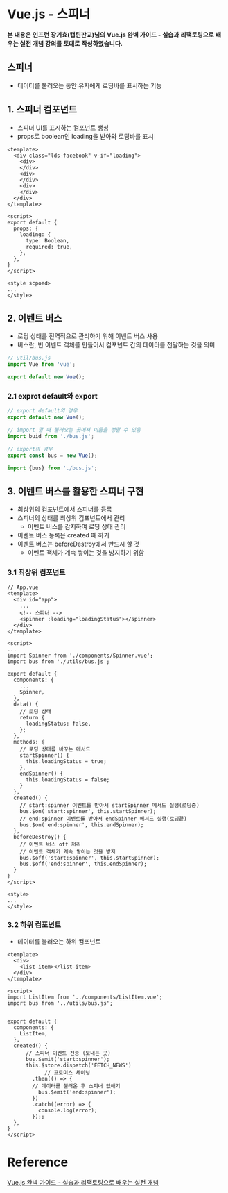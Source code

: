 # Vue.js -  스피너

**본 내용은 인프런 장기효(캡틴판교)님의 Vue.js 완벽 가이드 - 실습과 리팩토링으로 배우는 실전 개념 강의를 토대로 작성하였습니다.**



## 스피너

* 데이터를 불러오는 동안 유저에게 로딩바를 표시하는 기능



## 1. 스피너 컴포넌트

* 스피너 UI를 표시하는 컴포넌트 생성
* props로 boolean인 loading을 받아와 로딩바를 표시

```Vue
<template>
  <div class="lds-facebook" v-if="loading">
    <div>
    </div>
    <div>
    </div>
    <div>
    </div>
  </div>
</template>

<script>
export default {
  props: {
    loading: {
      type: Boolean,
      required: true,
    },
  },
}
</script>

<style scpoed>
...
</style>
```



## 2. 이벤트 버스

* 로딩 상태를 전역적으로 관리하기 위해 이벤트 버스 사용
* 버스란, 빈 이벤트 객체를 만들어서 컴포넌트 간의 데이터를 전달하는 것을 의미

```JavaScript
// util/bus.js
import Vue from 'vue';

export default new Vue();
```



### 2.1 exprot default와 export

```JavaScript
// export default의 경우
export default new Vue();

// import 할 때 불러오는 곳에서 이름을 정할 수 있음
import buid from './bus.js';

// export의 경우
export const bus = new Vue();

import {bus} from './bus.js';
```



## 3. 이벤트 버스를 활용한 스피너 구현

* 최상위의 컴포넌트에서 스피너를 등록
* 스피너의 상태를 최상위 컴포넌트에서 관리
  * 이벤트 버스를 감지하여 로딩 상태 관리
* 이벤트 버스 등록은 created 때 하기
* 이벤트 버스는 beforeDestroy에서 반드시 할 것
  * 이벤트 객체가 계속 쌓이는 것을 방지하기 위함



### 3.1 최상위 컴포넌트

```vue
// App.vue
<template>
  <div id="app">
    ...
    <!-- 스피너 -->
    <spinner :loading="loadingStatus"></spinner>
  </div>
</template>

<script>
...
import Spinner from './components/Spinner.vue';
import bus from './utils/bus.js';

export default {
  components: {
    ...
    Spinner,
  },
  data() {
    // 로딩 상태
    return {
      loadingStatus: false,
    };
  },
  methods: {
    // 로딩 상태를 바꾸는 메서드
    startSpinner() {
      this.loadingStatus = true;
    },
    endSpinner() {
      this.loadingStatus = false;
    }
  },
  created() {
    // start:spinner 이벤트를 받아서 startSpinner 메서드 실행(로딩중)
    bus.$on('start:spinner', this.startSpinner);
    // end:spinner 이벤트를 받아서 endSpinner 메서드 실행(로딩끝)
    bus.$on('end:spinner', this.endSpinner);
  },
  beforeDestroy() {
    // 이벤트 버스 off 처리
    // 이벤트 객체가 계속 쌓이는 것을 방지 
    bus.$off('start:spinner', this.startSpinner);
    bus.$off('end:spinner', this.endSpinner);
  }
}
</script>

<style>
...
</style>

```



### 3.2 하위 컴포넌트

* 데이터를 불러오는 하위 컴포넌트

```Vue
<template>
  <div>
    <list-item></list-item>
  </div>
</template>

<script>
import ListItem from '../components/ListItem.vue';
import bus from '../utils/bus.js';


export default {
  components: {
    ListItem,
  },
  created() {
      // 스피너 이벤트 전송 (보내는 곳)
      bus.$emit('start:spinner');
      this.$store.dispatch('FETCH_NEWS')
    		// 프로미스 체이닝
        .then(() => {
        // 데이터를 불러온 후 스피너 없애기
          bus.$emit('end:spinner');
        })
        .catch((error) => {
          console.log(error);
        });;
  },
}
</script>
```



# Reference

[Vue.js 완벽 가이드 - 실습과 리팩토링으로 배우는 실전 개념](https://www.inflearn.com/course/vue-js/dashboard)

